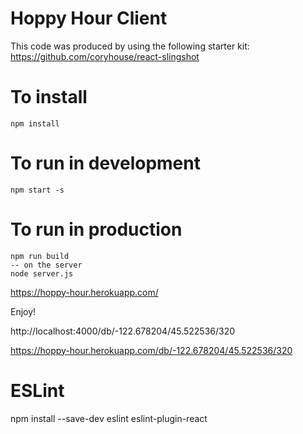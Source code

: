 # Hoppy Hour Client

This code was produced by using the following starter kit: https://github.com/coryhouse/react-slingshot

# To install
```
npm install
```

# To run in development

```
npm start -s
```


# To run in production

```
npm run build
-- on the server
node server.js
```

https://hoppy-hour.herokuapp.com/

Enjoy!



http://localhost:4000/db/-122.678204/45.522536/320

https://hoppy-hour.herokuapp.com/db/-122.678204/45.522536/320


# ESLint

npm install --save-dev eslint eslint-plugin-react
